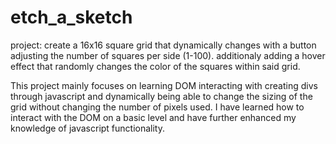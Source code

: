 # etch_a_sketch
project: create a 16x16 square grid that dynamically changes with a button adjusting the number of squares per side (1-100). additionaly adding a hover effect that randomly changes the color of the squares within said grid. 

This project mainly focuses on learning DOM interacting with creating divs through javascript and dynamically being able to change the sizing of the grid without changing the number of pixels used. I have learned how to interact with the DOM on a basic level and have further enhanced my knowledge of javascript functionality. 